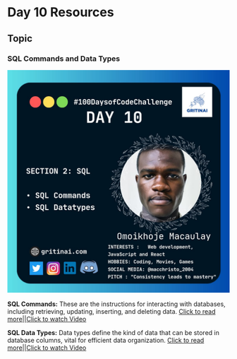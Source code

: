 # Day 10 Resources

## Topic

### SQL Commands and Data Types

![100 days of code Day 10](https://github.com/GritinAI/100daysofcode2.0/blob/main/Images/Day10.jpg)

**SQL Commands:** These are the instructions for interacting with databases, including retrieving, updating, inserting, and deleting data.
[Click to read more](https://www.w3schools.in/sql/commands/)||[Click to watch Video](https://youtu.be/BxZOqy3Bnl0?si=gpTiFMU_xGN11BZM)

**SQL Data Types:** Data types define the kind of data that can be stored in database columns, vital for efficient data organization.
[Click to read more](https://www.w3schools.com/sql/sql_datatypes.asp)||[Click to watch Video](https://www.youtube.com/watch?v=zbMHLJ0dY4w)

